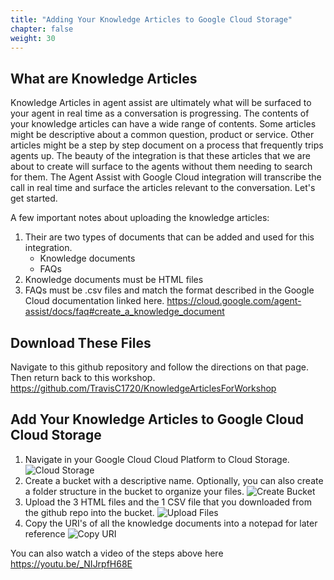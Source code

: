 ```yaml
---
title: "Adding Your Knowledge Articles to Google Cloud Storage"
chapter: false
weight: 30
---
```


## What are Knowledge Articles
Knowledge Articles in agent assist are ultimately what will be surfaced to your agent in real time as a conversation is progressing. The contents of your knowledge articles can have a wide range of contents. Some articles might be descriptive about a common question, product or service. Other articles might be a step by step document on a process that frequently trips agents up. The beauty of the integration is that these articles that we are about to create will surface to the agents without them needing to search for them. The Agent Assist with Google Cloud integration will transcribe the call in real time and surface the articles relevant to the conversation. Let's get started.

A few important notes about uploading the knowledge articles:
1. Their are two types of documents that can be added and used for this integration. 
    - Knowledge documents
    - FAQs
2. Knowledge documents must be HTML files 
3. FAQs must be .csv files and match the format described in the Google Cloud documentation linked here. https://cloud.google.com/agent-assist/docs/faq#create_a_knowledge_document

## Download These Files
Navigate to this github repository and follow the directions on that page. Then return back to this workshop. 
https://github.com/TravisC1720/KnowledgeArticlesForWorkshop 

## Add Your Knowledge Articles to Google Cloud Cloud Storage
1. Navigate in your Google Cloud Cloud Platform to Cloud Storage.
![Cloud Storage](/images/cloudStorage.jpg) 
2. Create a bucket with a descriptive name. Optionally, you can also create a folder structure in the bucket to organize your files.
![Create Bucket](/images/createBucket.jpg)
3. Upload the 3 HTML files and the 1 CSV file that you downloaded from the github repo into the bucket. 
![Upload Files](/images/uploadFiles.jpg)
4. Copy the URI's of all the knowledge documents into a notepad for later reference
![Copy URI](/images/copyURI.jpg)

You can also watch a video of the steps above here https://youtu.be/_NIJrpfH68E